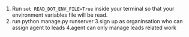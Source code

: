
1. Run `set READ_DOT_ENV_FILE=True` inside your terminal so that your environment variables file will be read.
2. run python manage.py runserver
3.sign up as organinsation who can assign agent to leads
4.agent can only manage leads related work


